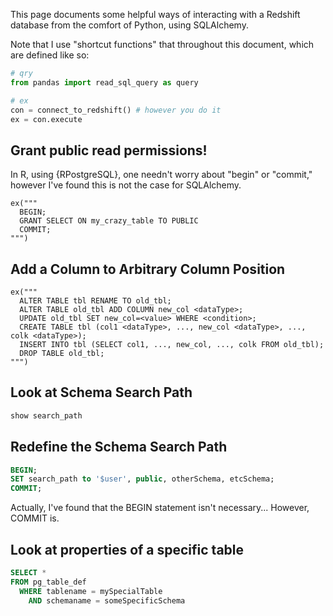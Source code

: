 This page documents some helpful ways of interacting with a Redshift database
from the comfort of Python, using SQLAlchemy.

Note that I use "shortcut functions" that throughout this document, which are defined
like so:
```python
# qry
from pandas import read_sql_query as query

# ex
con = connect_to_redshift() # however you do it
ex = con.execute
```

## Grant public read permissions!
In R, using {RPostgreSQL}, one needn't worry about "begin" or "commit," however 
I've found this is not the case for SQLAlchemy.
```
ex("""
  BEGIN; 
  GRANT SELECT ON my_crazy_table TO PUBLIC 
  COMMIT;
""")
```

## Add a Column to Arbitrary Column Position
```
ex("""
  ALTER TABLE tbl RENAME TO old_tbl;
  ALTER TABLE old_tbl ADD COLUMN new_col <dataType>;
  UPDATE old_tbl SET new_col=<value> WHERE <condition>;
  CREATE TABLE tbl (col1 <dataType>, ..., new_col <dataType>, ..., colk <dataType>);
  INSERT INTO tbl (SELECT col1, ..., new_col, ..., colk FROM old_tbl);
  DROP TABLE old_tbl;
""")
```

## Look at Schema Search Path
```sql
show search_path
```

## Redefine the Schema Search Path
```sql
BEGIN;
SET search_path to '$user', public, otherSchema, etcSchema;
COMMIT;
```
Actually, I've found that the BEGIN statement isn't necessary... However, COMMIT is.

## Look at properties of a specific table
```sql
SELECT * 
FROM pg_table_def 
  WHERE tablename = mySpecialTable
    AND schemaname = someSpecificSchema
```


